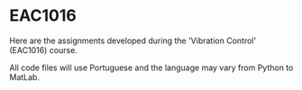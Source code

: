 # EAC1016
Here are the assignments developed during the 'Vibration Control' (EAC1016) course.

All code files will use Portuguese and the language may vary from Python to MatLab.
